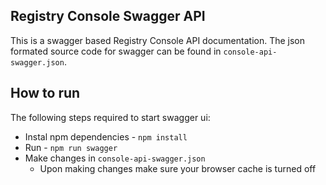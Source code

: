 ## Registry Console Swagger API 

This is a swagger based Registry Console API documentation. The json formated source code for swagger can be found in ```console-api-swagger.json```.

## How to run

The following steps required to start swagger ui:

* Instal npm dependencies - ```npm install```
* Run - ```npm run swagger```
* Make changes in ```console-api-swagger.json```
    * Upon making changes make sure your browser cache is turned off
